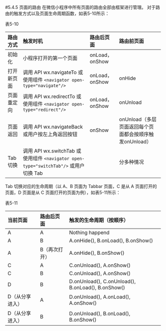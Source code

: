 #5.4.5 页面的路由
在微信小程序中所有页面的路由全部由框架进行管理。
对于路由的触发方式以及页面生命周期函数，如表5-10所示：

表5-10

| 路由方式 | 触发时机 | 路由后页面 | 路由前页面 |
| :--- | :--- | :--- | :--- |
| 初始化 | 小程序打开的第一个页面 | onLoad，onShow |  |
| 打开新页面 | 调用 API wx.navigateTo 或使用组件 `<navigator open-type="navigate"/>` | onLoad，onShow | onHide |
| 页面重定向 | 调用 API wx.redirectTo 或使用组件 `<navigator open-type="redirect"/>` | onLoad，onShow | onUnload |
| 页面返回 | 调用 API wx.navigateBack 或用户按左上角返回按钮 | onShow | onUnload（多层页面返回每个页面都会按顺序触发onUnload） |
| Tab 切换 | 调用 API wx.switchTab 或使用组件 `<navigator open-type="switchTab"/>` 或用户切换 Tab |  | 分多种情况 |

Tab 切换对应的生命周期（以 A、B 页面为 Tabbar 页面，C 是从 A 页面打开的页面，D 页面是从 C 页面打开的页面为例），如表5-11所示：

表5-11

| 当前页面 | 路由后页面 | 触发的生命周期（按顺序） |
| :--- | :--- | :--- |
| A | A | Nothing happend |
| A | B | A.onHide(), B.onLoad(), B.onShow() |
| A | B（再次打开） | A.onHide(), B.onShow() |
| C | A | C.onUnload(), A.onShow() |
| C | B | C.onUnload(), A.onShow() |
| D | B | D.onUnload(), C.onUnload(), B.onLoad(), B.onShow() |
| D（从分享进入） | A | D.onUnload(), A.onLoad(), A.onShow() |
| D（从分享进入） | B | D.onUnload(), B.onLoad(), B.onShow() |



